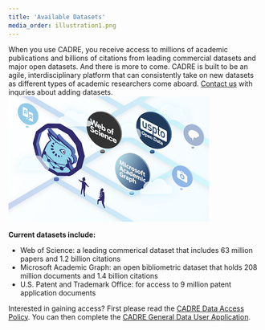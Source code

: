 ```yaml
---
title: 'Available Datasets'
media_order: illustration1.png
---
```


When you use CADRE, you receive access to millions of academic publications and billions of citations from leading commercial datasets and major open datasets. And there is more to come. CADRE is built to be an agile, interdisciplinary platform that can consistently take on new datasets as different types of academic researchers come aboard. [Contact us](https://cadre.iu.edu/contact-us) with inquries about adding datasets.
![A map of three datasets that includes Web of Science, USPTO, and Microsoft Academic Graph](illustration1.png?classes=float-right)

**Current datasets include:**
* Web of Science: a leading commerical dataset that includes 63 million papers and 1.2 billion citations
* Microsoft Academic Graph: an open bibliometric dataset that holds 208 million documents and 1.4 billion citations
* U.S. Patent and Trademark Office: for access to 9 million patent application documents

Interested in gaining access? First please read the [CADRE Data Access Policy](https://cadre.iu.edu/resources/data-access-policy). You can then complete the [CADRE General Data User Application](https://iuni.iu.edu/resources/cadre/general-data-user).